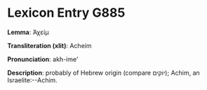 # Lexicon Entry G885

**Lemma**: Ἀχείμ

**Transliteration (xlit)**: Acheím

**Pronunciation**: akh-ime'

**Description**:
probably of Hebrew origin (compare יוֹקִים); Achim, an Israelite:--Achim.
